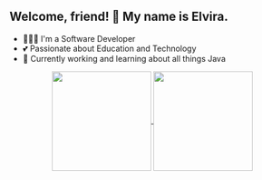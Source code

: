 ## Welcome, friend! 👋 My name is Elvira.

- 👩🏻‍💻 I'm a Software Developer
- 💕 Passionate about Education and Technology
- 🔭 Currently working and learning about all things Java

<p align=center>
  <a href="https://github-readme-stats.elviravaladez.vercel.app/api?username=elviravaladez&show_icons=true&theme=nightowl">
    <img height=175 align="center" src="https://github-readme-stats.elviravaladez.vercel.app/api?username=elviravaladez&show_icons=true&theme=nightowl">
  </a>
  <a href="https://github-readme-stats.vercel.app/api/top-langs/?username=elviravaladez&layout=compact&theme=nightowl">
    <img height=175 align="center" src="https://github-readme-stats.vercel.app/api/top-langs/?username=elviravaladez&layout=compact&theme=nightowl">
  </a>
</p>
